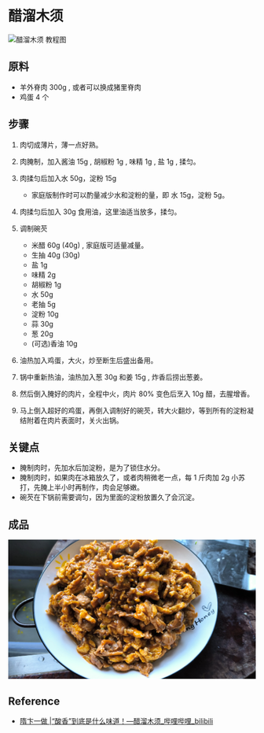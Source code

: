 # 醋溜木须

![醋溜木须 教程图](../images/醋溜木须.教程图.png)

## 原料

- 羊外脊肉 300g , 或者可以换成猪里脊肉
- 鸡蛋 4 个

## 步骤

1. 肉切成薄片，薄一点好熟。
2. 肉腌制，加入酱油 15g , 胡椒粉 1g , 味精 1g , 盐 1g , 揉匀。
3. 肉揉匀后加入水 50g，淀粉 15g
   - 家庭版制作时可以酌量减少水和淀粉的量，即 水 15g，淀粉 5g。
4. 肉揉匀后加入 30g 食用油，这里油适当放多，揉匀。

5. 调制碗芡
   - 米醋 60g (40g) , 家庭版可适量减量。
   - 生抽 40g (30g)
   - 盐 1g
   - 味精 2g
   - 胡椒粉 1g  
   - 水 50g
   - 老抽 5g
   - 淀粉 10g
   - 蒜 30g
   - 葱 20g
   - (可选)香油 10g

6. 油热加入鸡蛋，大火，炒至断生后盛出备用。

7. 锅中重新热油，油热加入葱 30g 和姜 15g , 炸香后捞出葱姜。
8. 然后倒入腌好的肉片，全程中火，肉片 80% 变色后烹入 10g 醋，去腥增香。
9. 马上倒入超好的鸡蛋，再倒入调制好的碗芡，转大火翻炒，等到所有的淀粉凝结附着在肉片表面时，关火出锅。

## 关键点

- 腌制肉时，先加水后加淀粉，是为了锁住水分。
- 腌制肉时，如果肉在冰箱放久了，或者肉稍微老一点，每 1 斤肉加 2g 小苏打，先腌上半小时再制作，肉会足够嫩。
- 碗芡在下锅前需要调匀，因为里面的淀粉放置久了会沉淀。

## 成品

![醋溜木须 2025-04-03](../images/醋溜木须.20250403.jpg)

## Reference

- [隋卞一做 |“酸香”到底是什么味道！—醋溜木须_哔哩哔哩_bilibili](https://www.bilibili.com/video/BV1seUSYCE4J)
